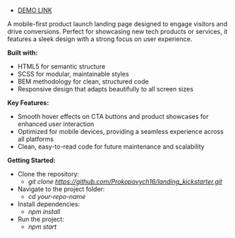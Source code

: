    - [DEMO LINK](https://Prokopovych16.github.io/landing_kickstarter/)

A mobile-first product launch landing page designed to engage visitors and drive conversions. Perfect for showcasing new tech products or services, it features a sleek design with a strong focus on user experience.

**Built with:**
- HTML5 for semantic structure
- SCSS for modular, maintainable styles
- BEM methodology for clean, structured code
- Responsive design that adapts beautifully to all screen sizes

**Key Features:**
- Smooth hover effects on CTA buttons and product showcases for enhanced user interaction
- Optimized for mobile devices, providing a seamless experience across all platforms
- Clean, easy-to-read code for future maintenance and scalability



**Getting Started:**
- Clone the repository:
  - _git clone https://github.com/Prokopovych16/landing_kickstarter.git_
- Navigate to the project folder:
  - _cd your-repo-name_
- Install dependencies:
  - _npm install_
- Run the project:
  - _npm start_
